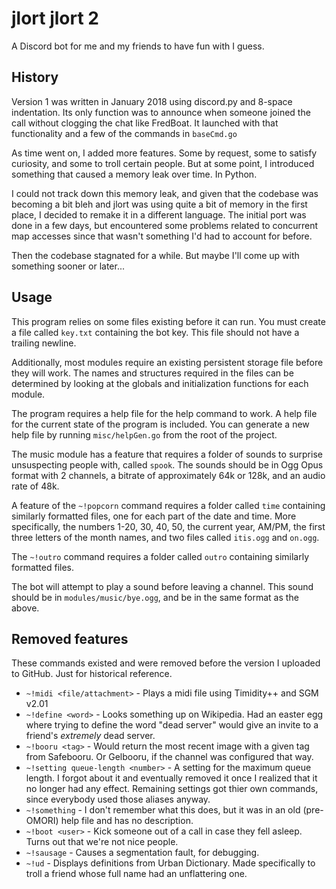 # jlort jlort 2

A Discord bot for me and my friends to have fun with I guess.

## History

Version 1 was written in January 2018 using discord.py and 8-space indentation. Its only function was to announce when someone joined the call without clogging the chat like FredBoat. It launched with that functionality and a few of the commands in `baseCmd.go`

As time went on, I added more features. Some by request, some to satisfy curiosity, and some to troll certain people. But at some point, I introduced something that caused a memory leak over time. In Python.

I could not track down this memory leak, and given that the codebase was becoming a bit bleh and jlort was using quite a bit of memory in the first place, I decided to remake it in a different language. The initial port was done in a few days, but encountered some problems related to concurrent map accesses since that wasn't something I'd had to account for before.

Then the codebase stagnated for a while. But maybe I'll come up with something sooner or later...

## Usage

This program relies on some files existing before it can run. You must create a file called `key.txt` containing the bot key. This file should not have a trailing newline.

Additionally, most modules require an existing persistent storage file before they will work. The names and structures required in the files can be determined by looking at the globals and initialization functions for each module.

The program requires a help file for the help command to work. A help file for the current state of the program is included. You can generate a new help file by running `misc/helpGen.go` from the root of the project.

The music module has a feature that requires a folder of sounds to surprise unsuspecting people with, called `spook`. The sounds should be in Ogg Opus format with 2 channels, a bitrate of approximately 64k or 128k, and an audio rate of 48k.

A feature of the `~!popcorn` command requires a folder called `time` containing similarly formatted files, one for each part of the date and time. More specifically, the numbers 1-20, 30, 40, 50, the current year, AM/PM, the first three letters of the month names, and two files called `itis.ogg` and `on.ogg`.

The `~!outro` command requires a folder called `outro` containing similarly formatted files.

The bot will attempt to play a sound before leaving a channel. This sound should be in `modules/music/bye.ogg`, and be in the same format as the above.

## Removed features

These commands existed and were removed before the version I uploaded to GitHub. Just for historical reference.

 - `~!midi <file/attachment>` - Plays a midi file using Timidity++ and SGM v2.01
 - `~!define <word>` - Looks something up on Wikipedia. Had an easter egg where trying to define the word "dead server" would give an invite to a friend's *extremely* dead server.
 - `~!booru <tag>` - Would return the most recent image with a given tag from Safebooru. Or Gelbooru, if the channel was configured that way.
 - `~!setting queue-length <number>` - A setting for the maximum queue length. I forgot about it and eventually removed it once I realized that it no longer had any effect. Remaining settings got thier own commands, since everybody used those aliases anyway.
 - `~!something` - I don't remember what this does, but it was in an old (pre-OMORI) help file and has no description.
 - `~!boot <user>` - Kick someone out of a call in case they fell asleep. Turns out that we're not nice people.
 - `~!sausage` - Causes a segmentation fault, for debugging.
 - `~!ud` - Displays definitions from Urban Dictionary. Made specifically to troll a friend whose full name had an unflattering one.
 
